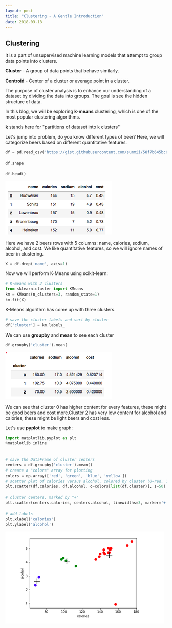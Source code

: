 ```yaml
---
layout: post
title: "Clustering - A Gentle Introduction"
date: 2018-03-18
---
```


## Clustering

It is a part of unsupervised machine learning models that attempt to group data points into clusters.

**Cluster** - A group of data points that behave similarly.

**Centroid** - Center of a cluster or average point in a cluster.

The purpose of cluster analysis is to enhance our understanding  of a dataset by dividing the data into groups.
The goal is see the hidden structure of data.

In this blog, we will be exploring **k-means** clustering, which is one of the most popular clustering algorithms.

**k** stands here for "partitions of dataset into k clusters"

Let's jump into problem, do you know different types of beer? Here, we will categorize beers based on different quantitative features.

~~~ python
df = pd.read_csv('https://gist.githubusercontent.com/summii/58f7b645bc6d1ac2f002e562264e47a4/raw/bd81c819d0689889223d19d764a5323392e33c22/beers.txt', sep=',')

df.shape

df.head()
~~~

![alt text](/img/cluster1.png)

Here we have 2 beers rows with 5 columns: name, calories, sodium, alcohol, and cost. We like quantitative features, so we will 
ignore names of beer in clustering.

```python
X = df.drop('name', axis=1)
```

Now we will perform K-Means using scikit-learn:


```python
# K-means with 3 clusters
from sklearn.cluster import KMeans
km = KMeans(n_clusters=3, random_state=1)
km.fit(X)
```

K-Means algorithm has come up with three clusters.

```python
# save the cluster labels and sort by cluster
df['cluster'] = km.labels_
```

We can use **groupby** and **mean** to see each cluster

```python
df.groupby('cluster').mean(
```

![alt text](/img/cluster2.png)

We can see that cluster 0 has higher content for every features, these might be good beers and cost more.Cluster 2 has very low content for alcohol and calories, these might be light beers and cost less.

Let's use **pyplot** to make graph:

```python
import matplotlib.pyplot as plt
%matplotlib inline


# save the DataFrame of cluster centers
centers = df.groupby('cluster').mean()
# create a "colors" array for plotting
colors = np.array(['red', 'green', 'blue', 'yellow'])
# scatter plot of calories versus alcohol, colored by cluster (0=red, 1=green, 2=blue)
plt.scatter(df.calories, df.alcohol, c=colors[list(df.cluster)], s=50)

# cluster centers, marked by "+"
plt.scatter(centers.calories, centers.alcohol, linewidths=3, marker='+', s=300, c='black')

# add labels
plt.xlabel('calories')
plt.ylabel('alcohol')
```

![alt text](/img/cluster3.png)




